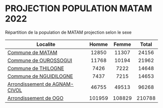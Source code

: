 # PROJECTION POPULATION MATAM 2022
	
Répartition de la population de MATAM projection selon le sexe
	
| Localite  | Homme | Femme | Total |
| --------- |:-----:|:-----:|:-----:|
| [Commune de MATAM](MATAM) | 12850 | 11307 | 24156 |
| [Commune de OUROSSOGUI](OUROSSOGUI) | 11768 | 10194 | 21962 |
| [Commune de THILOGNE](THILOGNE) | 7426 | 7222 | 14648 |
| [Commune de NGUIDILOGNE](NGUIDILOGNE) | 7437 | 7215 | 14653 |
| [Arrondissement de AGNAM-CIVOL](AGNAM-CIVOL) | 46755 | 49513 | 96268 |
| [Arrondissement de OGO](OGO) | 101959 | 108829 | 210788 |
